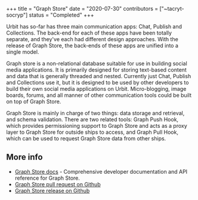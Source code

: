 +++
title = "Graph Store"
date = "2020-07-30"
contributors = ["~tacryt-socryp"]
status = "Completed"
+++

Urbit has so-far has three main communication apps: Chat, Publish and
Collections. The back-end for each of these apps have been totally separate, and
they've each had different design approaches. With the release of Graph Store,
the back-ends of these apps are unified into a single model.

Graph store is a non-relational database suitable for use in building social
media applications. It is primarily designed for storing text-based content and
data that is generally threaded and nested. Currently just Chat, Publish and
Collections use it, but it is designed to be used by other developers to build
their own social media applications on Urbit. Micro-blogging, image boards,
forums, and all manner of other communication tools could be built on top of
Graph Store.

Graph Store is mainly in charge of two things: data storage and retrieval, and
schema validation. There are two related tools: Graph Push Hook, which provides
permissioning support to Graph Store and acts as a proxy layer to Graph Store
for outside ships to access, and Graph Pull Hook, which can be used to request
Graph Store data from other ships.

## More info

- [Graph Store docs](https://urbit.org/docs/userspace/graph-store/overview) -
  Comprehensive developer documentation and API reference for Graph Store.
- [Graph Store pull request on Github](https://github.com/urbit/urbit/pull/3110)
- [Graph Store release on
  Github](https://github.com/urbit/urbit/releases/tag/urbit-os-v1.0.37)
